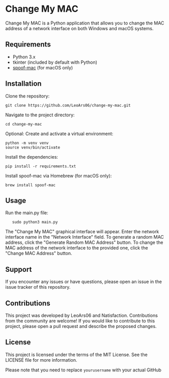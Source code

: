 # Change My MAC

Change My MAC is a Python application that allows you to change the MAC address of a network interface on both Windows and macOS systems.

## Requirements

- Python 3.x
- tkinter (included by default with Python)
- [spoof-mac](https://github.com/feross/spoofmac) (for macOS only)

## Installation

Clone the repository:

   ```shell
   git clone https://github.com/LeoArs06/change-my-mac.git
   ```
Navigate to the project directory:
   ```shell
   cd change-my-mac
   ```
Optional: Create and activate a virtual environment:
   ```shell
   python -m venv venv
   source venv/bin/activate
   ```
Install the dependencies:
   ```shell
   pip install -r requirements.txt
   ```
Install spoof-mac via Homebrew (for macOS only):
   ```shell
   brew install spoof-mac
   ```
## Usage

Run the main.py file:
```shell
   sudo python3 main.py
```
The "Change My MAC" graphical interface will appear.
Enter the network interface name in the "Network Interface" field.
To generate a random MAC address, click the "Generate Random MAC Address" button.
To change the MAC address of the network interface to the provided one, click the "Change MAC Address" button.
## Support

If you encounter any issues or have questions, please open an issue in the issue tracker of this repository.

## Contributions

This project was developed by LeoArs06 and Natisfaction. Contributions from the community are welcome! If you would like to contribute to this project, please open a pull request and describe the proposed changes.

## License

This project is licensed under the terms of the MIT License. See the LICENSE file for more information.

Please note that you need to replace `yourusername` with your actual GitHub

